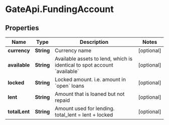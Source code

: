 # GateApi.FundingAccount

## Properties
Name | Type | Description | Notes
------------ | ------------- | ------------- | -------------
**currency** | **String** | Currency name | [optional] 
**available** | **String** | Available assets to lend, which is identical to spot account &#x60;available&#x60; | [optional] 
**locked** | **String** | Locked amount. i.e. amount in &#x60;open&#x60; loans | [optional] 
**lent** | **String** | Amount that is loaned but not repaid | [optional] 
**totalLent** | **String** | Amount used for lending. total_lent &#x3D; lent + locked | [optional] 


